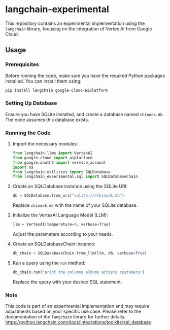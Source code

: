 # langchain-experimental

This repository contains an experimental implementation using the `langchain` library, focusing on the integration of Vertex AI from Google Cloud.

## Usage

### Prerequisites

Before running the code, make sure you have the required Python packages installed. You can install them using:

```bash
pip install langchain google-cloud-aiplatform
```

### Setting Up Database

Ensure you have SQLite installed, and create a database named `chinook.db`. The code assumes this database exists.

### Running the Code

1. Import the necessary modules:

   ```python
   from langchain.llms import VertexAI
   from google.cloud import aiplatform
   from google.oauth2 import service_account
   import os
   from langchain.utilities import SQLDatabase
   from langchain_experimental.sql import SQLDatabaseChain
   ```

2. Create an SQLDatabase instance using the SQLite URI:

   ```python
   db = SQLDatabase.from_uri("sqlite:///chinook.db")
   ```

   Replace `chinook.db` with the name of your SQLite database.

3. Initialize the VertexAI Language Model (LLM):

   ```python
   llm = VertexAI(temperature=0, verbose=True)
   ```

   Adjust the parameters according to your needs.

4. Create an SQLDatabaseChain instance:

   ```python
   db_chain = SQLDatabaseChain.from_llm(llm, db, verbose=True)
   ```

5. Run a query using the `run` method:

   ```python
   db_chain.run("print the columns albums artists customers")
   ```

   Replace the query with your desired SQL statement.

### Note

This code is part of an experimental implementation and may require adjustments based on your specific use case. Please refer to the documentation of the `langchain` library for further details.
https://python.langchain.com/docs/integrations/toolkits/sql_database